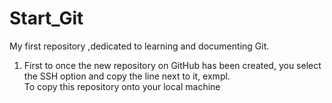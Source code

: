 # Start_Git
My first repository ,dedicated to learning and documenting Git.

1) First to once the new repository on GitHub has been created,
  you select the SSH option and copy the line next to it,  exmpl.   
  To copy this repository onto your local machine

